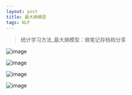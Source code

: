 ```yaml
---
layout: post
title: 最大熵模型
tags: NLP
---
```

> 统计学习方法_最大熵模型：做笔记存档和分享

![image](http://upyun.midnight2104.com/blog/20190224/zuidashang1.png)

![image](http://upyun.midnight2104.com/blog/20190224/zuidashang2.png)

![image](http://upyun.midnight2104.com/blog/20190224/zuidashang3.png)

![image](http://upyun.midnight2104.com/blog/20190224/zuidashang4.png)